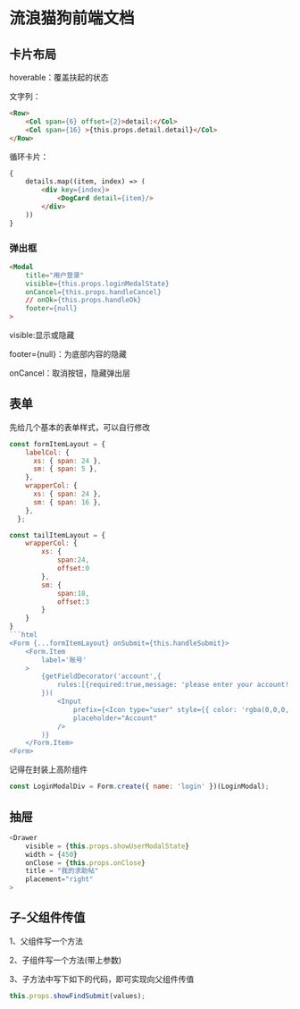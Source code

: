 # 流浪猫狗前端文档

## 卡片布局

hoverable：覆盖扶起的状态

文字列：

```html
<Row>
    <Col span={6} offset={2}>detail:</Col>
    <Col span={16} >{this.props.detail.detail}</Col>
</Row>
```

循环卡片：

```html
{
    details.map((item, index) => (
        <div key={index}>
            <DogCard detail={item}/>
        </div>
    ))
}
```

### 弹出框

```html
<Modal 
    title="用户登录"
    visible={this.props.loginMedalState}
    onCancel={this.props.handleCancel}
    // onOk={this.props.handleOk}
    footer={null}
>
```
visible:显示或隐藏

footer={null}：为底部内容的隐藏

onCancel：取消按钮，隐藏弹出层

## 表单

先给几个基本的表单样式，可以自行修改

```js
const formItemLayout = {
    labelCol: {
      xs: { span: 24 },
      sm: { span: 5 },
    },
    wrapperCol: {
      xs: { span: 24 },
      sm: { span: 16 },
    },
  };

const tailItemLayout = {
    wrapperCol: {
        xs: {
            span:24,
            offset:0
        },
        sm: {
            span:18,
            offset:3
        }
    }
}
```html
<Form {...formItemLayout} onSubmit={this.handleSubmit}>
    <Form.Item
        label='账号'
    >
        {getFieldDecorator('account',{
            rules:[{required:true,message: 'please enter your account!'}]
        })(
            <Input 
                prefix={<Icon type="user" style={{ color: 'rgba(0,0,0,.25)' }} />}
                placeholder="Account"
            />
        )}
    </Form.Item>
<Form>
```

记得在封装上高阶组件

```js
const LoginModalDiv = Form.create({ name: 'login' })(LoginModal);
```

## 抽屉

```js
<Drawer
    visible = {this.props.showUserModalState} 
    width = {450}
    onClose = {this.props.onClose}
    title = "我的求助帖"
    placement="right"
>
```

## 子-父组件传值

1、父组件写一个方法

2、子组件写一个方法(带上参数)

3、子方法中写下如下的代码，即可实现向父组件传值

```js
this.props.showFindSubmit(values);
```







